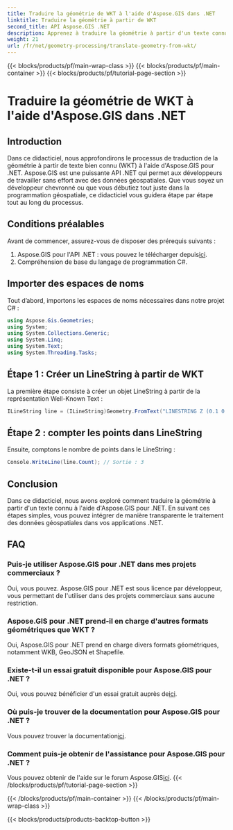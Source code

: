```yaml
---
title: Traduire la géométrie de WKT à l'aide d'Aspose.GIS dans .NET
linktitle: Traduire la géométrie à partir de WKT
second_title: API Aspose.GIS .NET
description: Apprenez à traduire la géométrie à partir d'un texte connu à l'aide d'Aspose.GIS pour .NET. Un tutoriel étape par étape pour une intégration transparente.
weight: 21
url: /fr/net/geometry-processing/translate-geometry-from-wkt/
---
```


{{< blocks/products/pf/main-wrap-class >}}
{{< blocks/products/pf/main-container >}}
{{< blocks/products/pf/tutorial-page-section >}}

# Traduire la géométrie de WKT à l'aide d'Aspose.GIS dans .NET

## Introduction
Dans ce didacticiel, nous approfondirons le processus de traduction de la géométrie à partir de texte bien connu (WKT) à l'aide d'Aspose.GIS pour .NET. Aspose.GIS est une puissante API .NET qui permet aux développeurs de travailler sans effort avec des données géospatiales. Que vous soyez un développeur chevronné ou que vous débutiez tout juste dans la programmation géospatiale, ce didacticiel vous guidera étape par étape tout au long du processus.
## Conditions préalables
Avant de commencer, assurez-vous de disposer des prérequis suivants :
1.  Aspose.GIS pour l'API .NET : vous pouvez le télécharger depuis[ici](https://releases.aspose.com/gis/net/).
2. Compréhension de base du langage de programmation C#.

## Importer des espaces de noms
Tout d’abord, importons les espaces de noms nécessaires dans notre projet C# :
```csharp
using Aspose.Gis.Geometries;
using System;
using System.Collections.Generic;
using System.Linq;
using System.Text;
using System.Threading.Tasks;
```
## Étape 1 : Créer un LineString à partir de WKT
La première étape consiste à créer un objet LineString à partir de la représentation Well-Known Text :
```csharp
ILineString line = (ILineString)Geometry.FromText("LINESTRING Z (0.1 0.2 0.3, 1 2 1, 12 23 2)");
```
## Étape 2 : compter les points dans LineString
Ensuite, comptons le nombre de points dans le LineString :
```csharp
Console.WriteLine(line.Count); // Sortie : 3
```

## Conclusion
Dans ce didacticiel, nous avons exploré comment traduire la géométrie à partir d'un texte connu à l'aide d'Aspose.GIS pour .NET. En suivant ces étapes simples, vous pouvez intégrer de manière transparente le traitement des données géospatiales dans vos applications .NET.
## FAQ
### Puis-je utiliser Aspose.GIS pour .NET dans mes projets commerciaux ?
Oui, vous pouvez. Aspose.GIS pour .NET est sous licence par développeur, vous permettant de l'utiliser dans des projets commerciaux sans aucune restriction.
### Aspose.GIS pour .NET prend-il en charge d'autres formats géométriques que WKT ?
Oui, Aspose.GIS pour .NET prend en charge divers formats géométriques, notamment WKB, GeoJSON et Shapefile.
### Existe-t-il un essai gratuit disponible pour Aspose.GIS pour .NET ?
Oui, vous pouvez bénéficier d'un essai gratuit auprès de[ici](https://releases.aspose.com/).
### Où puis-je trouver de la documentation pour Aspose.GIS pour .NET ?
 Vous pouvez trouver la documentation[ici](https://reference.aspose.com/gis/net/).
### Comment puis-je obtenir de l'assistance pour Aspose.GIS pour .NET ?
 Vous pouvez obtenir de l'aide sur le forum Aspose.GIS[ici](https://forum.aspose.com/c/gis/33).
{{< /blocks/products/pf/tutorial-page-section >}}

{{< /blocks/products/pf/main-container >}}
{{< /blocks/products/pf/main-wrap-class >}}

{{< blocks/products/products-backtop-button >}}
